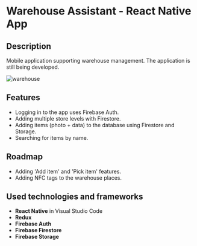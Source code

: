 # Warehouse Assistant - React Native App
## Description
Mobile application supporting warehouse management.
The application is still being developed.

![warehouse](https://user-images.githubusercontent.com/59984158/111470477-30acba80-8728-11eb-9e4d-94ce38fdea56.png)

## Features
- Logging in to the app uses Firebase Auth.
- Adding multiple store levels with Firestore.
- Adding items (photo + data) to the database using Firestore and Storage.
- Searching for items by name.

## Roadmap
- Adding 'Add item' and 'Pick item' features.
- Adding NFC tags to the warehouse places.

## Used technologies and frameworks
- <b>React Native</b> in Visual Studio Code
- <b>Redux</b>
- <b>Firebase Auth</b>
- <b>Firebase Firestore</b>
- <b>Firebase Storage</b>

